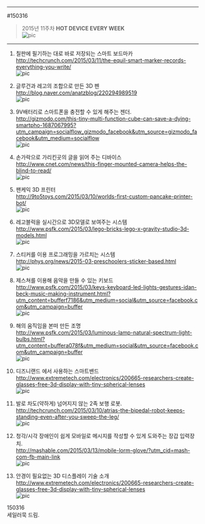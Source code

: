         
---          
#150316       
> 2015년 11주차 **HOT DEVICE EVERY WEEK**         
![pic](../image/MAIN.png)         
            
---        
  
  
1. 칠판에 필기하는 대로 바로 저장되는 스마트 보드마카  
http://techcrunch.com/2015/03/11/the-equil-smart-marker-records-everything-you-write/  
![pic](../image/150316/1.png)  
  
2. 글루건과 레고의 조합으로 만든 3D 펜  
http://blog.naver.com/anatzblog/220294989519  
![pic](../image/150316/2.jpg)  
  
3. 9V배터리로 스마트폰을 충전할 수 있게 해주는 젠더.  
http://gizmodo.com/this-tiny-multi-function-cube-can-save-a-dying-smartpho-1687067995?utm_campaign=socialflow_gizmodo_facebook&utm_source=gizmodo_facebook&utm_medium=socialflow  
![pic](../image/150316/3.jpg)  
  
4. 손가락으로 가리킨곳의 글을 읽어 주는 디바이스  
http://www.cnet.com/news/this-finger-mounted-camera-helps-the-blind-to-read/  
![pic](../image/150316/4.png)  
  
5. 팬케익 3D 프린터  
http://9to5toys.com/2015/03/10/worlds-first-custom-pancake-printer-bot/  
![pic](../image/150316/5.jpg)  
  
6. 레고블럭을 실시간으로 3D모델로 보여주는 시스템  
http://www.psfk.com/2015/03/lego-bricks-lego-x-gravity-studio-3d-models.html  
![pic](../image/150316/6.jpg)  
  
7. 스티커를 이용 프로그래밍을 가르치는 시스템  
http://phys.org/news/2015-03-preschoolers-sticker-based.html  
![pic](../image/150316/7.jpg)  
  
8. 제스쳐를 이용해 음악을 만들 수 있는 키보드  
http://www.psfk.com/2015/03/keys-keyboard-led-lights-gestures-idan-beck-music-making-instrument.html?utm_content=bufferf7186&utm_medium=social&utm_source=facebook.com&utm_campaign=buffer  
![pic](../image/150316/8.jpg)  
  
9. 해의 움직임을 본떠 만든 조명  
http://www.psfk.com/2015/03/luminous-lamp-natural-spectrum-light-bulbs.html?utm_content=buffera078f&utm_medium=social&utm_source=facebook.com&utm_campaign=buffer  
![pic](../image/150316/9.jpg)  
  
10. 디즈니랜드 에서 사용하는 스마트밴드  
http://www.extremetech.com/electronics/200665-researchers-create-glasses-free-3d-display-with-tiny-spherical-lenses   
![pic](../image/150316/10.jpg)  
  
11. 발로 차도(약하게) 넘어지지 않는 2족 보행 로봇.  
http://techcrunch.com/2015/03/10/atrias-the-bipedal-robot-keeps-standing-even-after-you-sweep-the-leg/  
![pic](../image/150316/11.png)  
  
12. 청각/시각 장애인이 쉽게 모바일로 메시지를 작성할 수 있게 도와주는 장갑 입력장치.  
http://mashable.com/2015/03/13/mobile-lorm-glove/?utm_cid=mash-com-fb-main-link  
![pic](../image/150316/12.png)  
  
13. 안경이 필요없는 3D 디스플레이 기술 소개  
http://www.extremetech.com/electronics/200665-researchers-create-glasses-free-3d-display-with-tiny-spherical-lenses  
![pic](../image/150316/13.jpg)  
  
  
150316 <tech>  
세일러묵 드림.  
